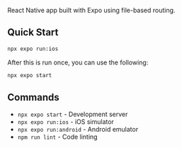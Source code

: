 React Native app built with Expo using file-based routing.

## Quick Start

```bash
npx expo run:ios
```
After this is run once, you can use the following:

```bash
npx expo start
```

## Commands

- `npx expo start` - Development server
- `npx expo run:ios` - iOS simulator
- `npx expo run:android` - Android emulator
- `npm run lint` - Code linting
